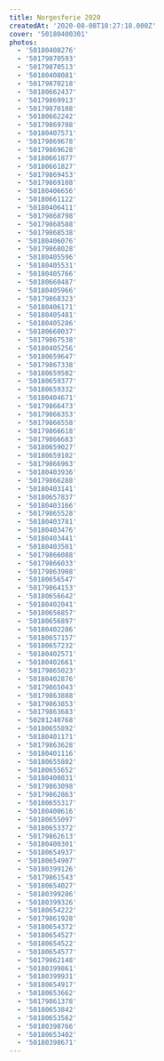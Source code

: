 ```yaml
---
title: Norgesferie 2020
createdAt: '2020-08-08T10:27:18.000Z'
cover: '50180400301'
photos:
  - '50180408276'
  - '50179870593'
  - '50179870513'
  - '50180408081'
  - '50179870218'
  - '50180662437'
  - '50179869913'
  - '50179870108'
  - '50180662242'
  - '50179869708'
  - '50180407571'
  - '50179869678'
  - '50179869628'
  - '50180661877'
  - '50180661827'
  - '50179869453'
  - '50179869108'
  - '50180406656'
  - '50180661122'
  - '50180406411'
  - '50179868798'
  - '50179868588'
  - '50179868538'
  - '50180406076'
  - '50179868028'
  - '50180405596'
  - '50180405531'
  - '50180405766'
  - '50180660487'
  - '50180405966'
  - '50179868323'
  - '50180406171'
  - '50180405481'
  - '50180405286'
  - '50180660037'
  - '50179867538'
  - '50180405256'
  - '50180659647'
  - '50179867338'
  - '50180659502'
  - '50180659377'
  - '50180659332'
  - '50180404671'
  - '50179866473'
  - '50179866353'
  - '50179866558'
  - '50179866618'
  - '50179866683'
  - '50180659027'
  - '50180659102'
  - '50179866963'
  - '50180403936'
  - '50179866288'
  - '50180403141'
  - '50180657837'
  - '50180403166'
  - '50179865528'
  - '50180403781'
  - '50180403476'
  - '50180403441'
  - '50180403501'
  - '50179866088'
  - '50179866033'
  - '50179863908'
  - '50180656547'
  - '50179864153'
  - '50180656642'
  - '50180402041'
  - '50180656857'
  - '50180656897'
  - '50180402286'
  - '50180657157'
  - '50180657232'
  - '50180402571'
  - '50180402661'
  - '50179865023'
  - '50180402876'
  - '50179865043'
  - '50179863888'
  - '50179863853'
  - '50179863683'
  - '50201240768'
  - '50180655892'
  - '50180401171'
  - '50179863628'
  - '50180401116'
  - '50180655802'
  - '50180655652'
  - '50180400831'
  - '50179863098'
  - '50179862863'
  - '50180655317'
  - '50180400616'
  - '50180655097'
  - '50180653372'
  - '50179862613'
  - '50180400301'
  - '50180654937'
  - '50180654907'
  - '50180399126'
  - '50179861543'
  - '50180654027'
  - '50180399286'
  - '50180399326'
  - '50180654222'
  - '50179861928'
  - '50180654372'
  - '50180654527'
  - '50180654522'
  - '50180654577'
  - '50179862148'
  - '50180399861'
  - '50180399931'
  - '50180654917'
  - '50180653662'
  - '50179861378'
  - '50180653842'
  - '50180653562'
  - '50180398766'
  - '50180653402'
  - '50180398671'
---
```


